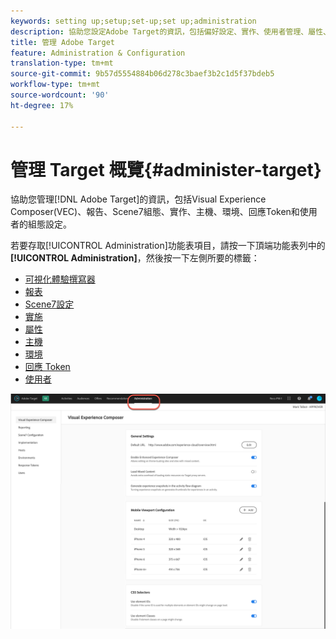 ```yaml
---
keywords: setting up;setup;set-up;set up;administration
description: 協助您設定Adobe Target的資訊，包括偏好設定、實作、使用者管理、屬性、Scene7設定、主機管理和回應Token。
title: 管理 Adobe Target
feature: Administration & Configuration
translation-type: tm+mt
source-git-commit: 9b57d5554884b06d278c3baef3b2c1d5f37bdeb5
workflow-type: tm+mt
source-wordcount: '90'
ht-degree: 17%

---
```



# 管理 Target 概覽{#administer-target}

協助您管理[!DNL Adobe Target]的資訊，包括Visual Experience Composer(VEC)、報告、Scene7組態、實作、主機、環境、回應Token和使用者的組態設定。

若要存取[!UICONTROL Administration]功能表項目，請按一下頂端功能表列中的&#x200B;**[!UICONTROL Administration]**，然後按一下左側所要的標籤：

* [可視化體驗撰寫器](/help/administrating-target/visual-experience-composer-set-up.md)
* [報表](/help/administrating-target/reporting.md)
* [Scene7設定](/help/administrating-target/scene7-settings.md)
* [實施](/help/c-implementing-target/implementing-target.md)
* [屬性](/help/administrating-target/c-user-management/property-channel/property-channel.md)
* [主機](/help/administrating-target/hosts.md)
* [環境](/help/administrating-target/environments.md)
* [回應 Token](/help/administrating-target/response-tokens.md)
* [使用者](/help/administrating-target/c-user-management/user-management.md)

![Adobe Target管理功能表](/help/administrating-target/assets/administration.png)